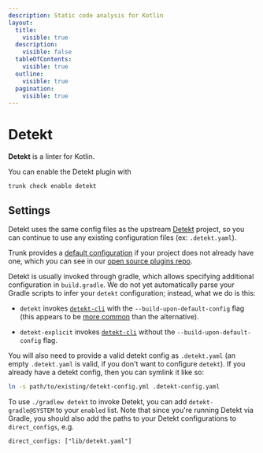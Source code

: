 ```yaml
---
description: Static code analysis for Kotlin
layout:
  title:
    visible: true
  description:
    visible: false
  tableOfContents:
    visible: true
  outline:
    visible: true
  pagination:
    visible: true
---
```


# Detekt

**Detekt** is a linter for Kotlin.

You can enable the Detekt plugin with

```shell
trunk check enable detekt
```

## Settings


Detekt uses the same config files as the
upstream [Detekt](https://github.com/detekt/detekt) project, so you can continue to use any
existing configuration files (ex: `.detekt.yaml`).
    

Trunk provides a [default configuration](https://github.com/trunk-io/plugins/tree/main/linters/detekt) if your project does not already have one,
which you can see in our [open source plugins repo](https://github.com/trunk-io/plugins/tree/main).

Detekt is usually invoked through gradle, which allows specifying additional configuration in `build.gradle`. We do not yet automatically parse your Gradle scripts to infer your `detekt` configuration; instead, what we do is this:

* `detekt` invokes [`detekt-cli`](https://detekt.github.io/detekt/cli.html) with the `--build-upon-default-config` flag (this appears to be [more common](https://cs.github.com/?q=%2FbuildUponDefaultConfig.*%28true%29%2F+detekt) than the alternative).

* `detekt-explicit` invokes [`detekt-cli`](https://detekt.github.io/detekt/cli.html) without the `--build-upon-default-config` flag.

You will also need to provide a valid detekt config as `.detekt.yaml` (an empty `.detekt.yaml` is valid, if you don't want to configure `detekt`). If you already have a detekt config, then you can symlink it like so:

```bash
ln -s path/to/existing/detekt-config.yml .detekt-config.yaml
```
To use `./gradlew detekt` to invoke Detekt, you can add `detekt-gradle@SYSTEM` to your `enabled` list. Note that since you're running Detekt via Gradle, you should also add the paths to your Detekt configurations to `direct_configs`, e.g.

```undefined
direct_configs: ["lib/detekt.yaml"]
```


